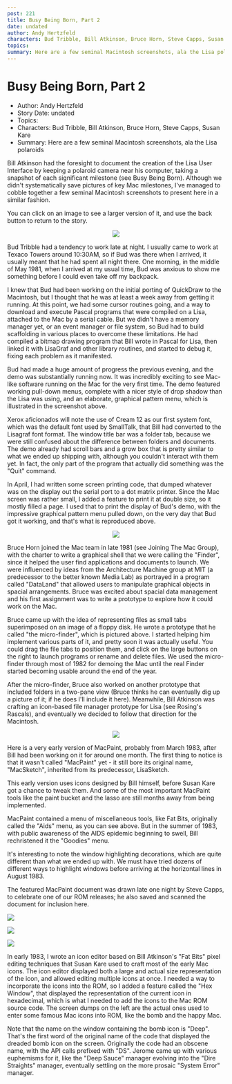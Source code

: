 ```yaml
---
post: 221
title: Busy Being Born, Part 2
date: undated
author: Andy Hertzfeld
characters: Bud Tribble, Bill Atkinson, Bruce Horn, Steve Capps, Susan Kare
topics: 
summary: Here are a few seminal Macintosh screenshots, ala the Lisa polaroids
---
```


# Busy Being Born, Part 2
* Author: Andy Hertzfeld
* Story Date: undated
* Topics: 
* Characters: Bud Tribble, Bill Atkinson, Bruce Horn, Steve Capps, Susan Kare
* Summary: Here are a few seminal Macintosh screenshots, ala the Lisa polaroids

Bill Atkinson had the foresight to document the creation of the Lisa User Interface by keeping a polaroid camera near his computer, taking a snapshot of each significant milestone (see Busy Being Born).   Although we didn't systematically save pictures of key Mac milestones, I've managed to cobble together a few seminal Macintosh screenshots to present here in a similar fashion.


You can click on an image to see a larger version of it, and use the back button to return to the story. 

<center><img src="images/Macintosh/pattern_menu.jpg">

</center>  

Bud Tribble had a tendency to work late at night.  I usually came to work at Texaco Towers around 10:30AM, so if Bud was there when I arrived, it usually meant that he had spent all night there.  One morning, in the middle of May 1981, when I arrived at my usual time, Bud was anxious to show me something before I could even take off my backpack.

I knew that Bud had been working on the initial porting of QuickDraw to the Macintosh, but I thought that he was at least a week away from getting it running. At this point, we had some cursor routines going, and a way to download and execute Pascal programs that were compiled on a Lisa, attached to the Mac by a serial cable.  But we didn't have a memory manager yet, or an event manager or file system, so Bud had to build scaffolding in various places to overcome these limitations.  He had compiled a bitmap drawing program that Bill wrote in Pascal for Lisa, then linked it with LisaGraf and other library routines, and started to debug it, fixing each problem as it manifested.

Bud had made a huge amount of progress the previous evening, and the demo was substantially running now.  It was incredibly exciting to see Mac-like software running on the Mac for the very first time.  The demo featured working pull-down menus, complete with a nicer style of drop shadow than the Lisa was using, and an elaborate, graphical pattern menu, which is illustrated in the screenshot above.

Xerox aficionados will note the use of Cream 12 as our first system font, which was the default font used by SmallTalk, that Bill had converted to the Lisagraf font format.  The window title bar was a folder tab, because we were still confused about the difference between folders and documents.  The demo already had scroll bars and a grow box that is pretty similar to what we ended up shipping with, although you couldn't interact with them yet.  In fact, the only part of the program that actually did something was the "Quit" command.

In April, I had written some screen printing code, that dumped whatever was on the display out the serial port to a dot matrix printer.  Since the Mac screen was rather small, I added a feature to print it at double size, so it mostly filled a page.   I used that to print the display of Bud's demo, with the impressive graphical pattern menu pulled down, on the very day that Bud got it working, and that's what is reproduced above.

<center><img src="images/Macintosh/diskettefinder.jpg">

</center>  

Bruce Horn joined the Mac team in late 1981 (see Joining The Mac Group), with the charter to write a graphical shell that we were calling the "Finder", since it helped the user find applications and documents to launch.  We were influenced by ideas from the Architecture Machine group at MIT (a predecessor to the better known Media Lab) as portrayed in a program called "DataLand" that allowed users to manipulate graphical objects in spacial arrangements.  Bruce was excited about spacial data management and his first assignment was to write a prototype to explore how it could work on the Mac.

Bruce came up with the idea of representing files as small tabs superimposed on an image of a floppy disk.  He wrote a prototype that he called "the micro-finder", which is pictured above.  I started helping him implement various parts of it, and pretty soon it was actually useful.  You could drag the file tabs to position them, and click on the large buttons on the right to launch programs or rename and delete files.  We used the micro-finder through most of 1982 for demoing the Mac until the real Finder started becoming usable around the end of the year.

After the micro-finder, Bruce also worked on another prototype that included folders in a two-pane view (Bruce thinks he can eventually dig up a picture of it; if he does I'll include it here).  Meanwhile, Bill Atkinson was crafting an icon-based file manager prototype for Lisa (see Rosing's Rascals), and eventually we decided to follow that direction for the Macintosh.

<center><img src="images/Macintosh/early_macpaint.jpg">

</center>  


Here is a very early version of MacPaint, probably from March 1983, after Bill had been working on it for around one month.  The first thing to notice is that it wasn't called "MacPaint" yet - it still bore its original name, "MacSketch", inherited from its predecessor, LisaSketch.  

This early version uses icons designed by Bill himself, before Susan Kare got a chance to tweak them.  And some of the most important MacPaint tools like the paint bucket and the lasso are still months away from being implemented.

MacPaint contained a menu of miscellaneous tools, like Fat Bits, originally called the "Aids" menu, as you can see above.   But in the summer of 1983, with public awareness of the AIDS epidemic beginning to swell, Bill rechristened it the "Goodies" menu.

It's interesting to note the window highlighting decorations, which are quite different than what we ended up with.  We must have tried dozens of different ways to highlight windows before arriving at the horizontal lines in August 1983. 

The featured MacPaint document was drawn late one night by Steve Capps, to celebrate one of our ROM releases;  he also saved and scanned the document for inclusion here.

![](images/Macintosh/bomb_icon.jpg)


![](images/Macintosh/happy_mac.jpg)


![](images/Macintosh/sad_mac.jpg)



In early 1983, I wrote an icon editor based on Bill Atkinson's "Fat Bits" pixel editing techniques that Susan Kare used to craft most of the early Mac icons.  The icon editor displayed both a large and actual size representation of the icon, and allowed editing multiple icons at once.   I needed a way to incorporate the icons into the ROM, so I added a feature called the "Hex Window", that displayed the representation of the current  icon in hexadecimal, which is what I needed to add the icons to the Mac ROM source code.   The screen dumps on the left are the actual ones used to enter some famous Mac icons into ROM, like the bomb and the happy Mac.

Note that the name on the window containing the bomb icon is "Deep".  That's the first word of the original name of the code that displayed the dreaded bomb icon on the screen.  Originally the code had an obscene name, with the API calls prefixed with "DS".   Jerome came up with various euphemisms for it, like the "Deep Sauce" manager evolving into the "Dire Straights" manager, eventually settling on the more prosaic "System Error" manager.

